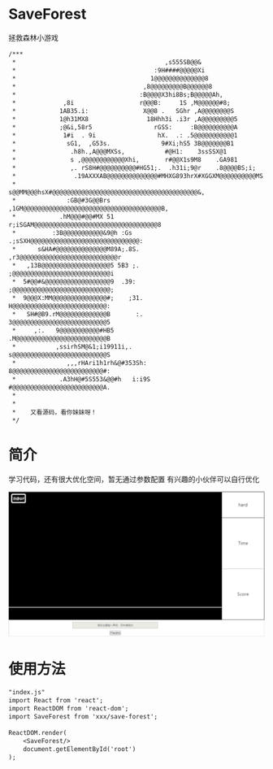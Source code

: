 # SaveForest
拯救森林小游戏

	/***
	 *                                         ,s555SB@@&                          
	 *                                      :9H####@@@@@Xi                        
	 *                                     1@@@@@@@@@@@@@@8                       
	 *                                   ,8@@@@@@@@@B@@@@@@8                      
	 *                                  :B@@@@X3hi8Bs;B@@@@@Ah,                   
	 *             ,8i                  r@@@B:     1S ,M@@@@@@#8;                 
	 *            1AB35.i:               X@@8 .   SGhr ,A@@@@@@@@S                
	 *            1@h31MX8                18Hhh3i .i3r ,A@@@@@@@@@5               
	 *            ;@&i,58r5                 rGSS:     :B@@@@@@@@@@A               
	 *             1#i  . 9i                 hX.  .: .5@@@@@@@@@@@1               
	 *              sG1,  ,G53s.              9#Xi;hS5 3B@@@@@@@B1                
	 *               .h8h.,A@@@MXSs,           #@H1:    3ssSSX@1                  
	 *               s ,@@@@@@@@@@@@Xhi,       r#@@X1s9M8    .GA981               
	 *               ,. rS8H#@@@@@@@@@@#HG51;.  .h31i;9@r    .8@@@@BS;i;          
	 *                .19AXXXAB@@@@@@@@@@@@@@#MHXG893hrX#XGGXM@@@@@@@@@@MS        
	 *                s@@MM@@@hsX#@@@@@@@@@@@@@@@@@@@@@@@@@@@@@@@@@@@@@@@@&,      
	 *              :GB@#3G@@Brs ,1GM@@@@@@@@@@@@@@@@@@@@@@@@@@@@@@@@@@@@@@B,     
	 *            .hM@@@#@@#MX 51  r;iSGAM@@@@@@@@@@@@@@@@@@@@@@@@@@@@@@@@@@8     
	 *          :3B@@@@@@@@@@@&9@h :Gs   .;sSXH@@@@@@@@@@@@@@@@@@@@@@@@@@@@@@:    
	 *      s&HA#@@@@@@@@@@@@@@M89A;.8S.       ,r3@@@@@@@@@@@@@@@@@@@@@@@@@@@r    
	 *   ,13B@@@@@@@@@@@@@@@@@@@5 5B3 ;.         ;@@@@@@@@@@@@@@@@@@@@@@@@@@@i    
	 *  5#@@#&@@@@@@@@@@@@@@@@@@9  .39:          ;@@@@@@@@@@@@@@@@@@@@@@@@@@@;    
	 *  9@@@X:MM@@@@@@@@@@@@@@@#;    ;31.         H@@@@@@@@@@@@@@@@@@@@@@@@@@:    
	 *   SH#@B9.rM@@@@@@@@@@@@@B       :.         3@@@@@@@@@@@@@@@@@@@@@@@@@@5    
	 *     ,:.   9@@@@@@@@@@@#HB5                 .M@@@@@@@@@@@@@@@@@@@@@@@@@B    
	 *           ,ssirhSM@&1;i19911i,.             s@@@@@@@@@@@@@@@@@@@@@@@@@@S   
	 *              ,,,rHAri1h1rh&@#353Sh:          8@@@@@@@@@@@@@@@@@@@@@@@@@#:  
	 *            .A3hH@#5S553&@@#h   i:i9S          #@@@@@@@@@@@@@@@@@@@@@@@@@A.
	 *
	 *
	 *    又看源码，看你妹妹呀！
	 */

# 简介
学习代码，还有很大优化空间，暂无通过参数配置
有兴趣的小伙伴可以自行优化

![image](https://github.com/hoc2019/SAVEFOREST/blob/master/images/save-forest.gif)

# 使用方法
	"index.js"
	import React from 'react';
	import ReactDOM from 'react-dom';
	import SaveForest from 'xxx/save-forest';
	
	ReactDOM.render(
		<SaveForest/>
		document.getElementById('root')
	);

	
	
